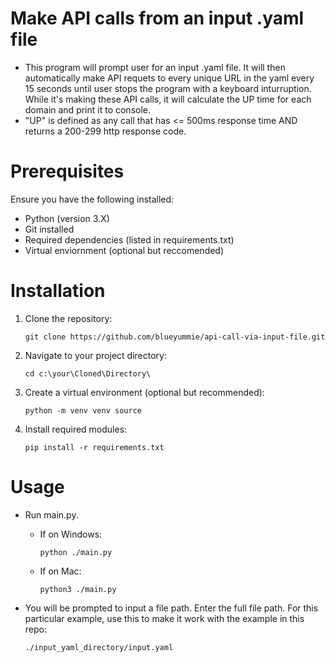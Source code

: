# Make API calls from an input .yaml file
- This program will prompt user for an input .yaml file.  It will then automatically make API requets to every unique URL in the yaml every 15 seconds until user stops the program with a keyboard inturruption. While it's making these API calls, it will calculate the UP time for each domain and print it to console.
- "UP" is defined as any call that has <= 500ms response time AND returns a 200-299 http response code.

# Prerequisites
Ensure you have the following installed:
- Python (version 3.X)
- Git installed
- Required dependencies (listed in requirements.txt)
- Virtual enviornment (optional but reccomended)

# Installation
1. Clone the repository:
   
   ```git clone https://github.com/blueyummie/api-call-via-input-file.git```
2. Navigate to your project directory:

   ```cd c:\your\Cloned\Directory\```

3. Create a virtual environment (optional but recommended):

   ```python -m venv venv source```
   
4. Install required modules:

   ```pip install -r requirements.txt```

# Usage
- Run main.py.
   - If on Windows:

      ```python ./main.py```

   - If on Mac:

      ```python3 ./main.py```

- You will be prompted to input a file path. Enter the full file path. For this particular example, use this to make it work with the example in this repo:

   ```./input_yaml_directory/input.yaml```
